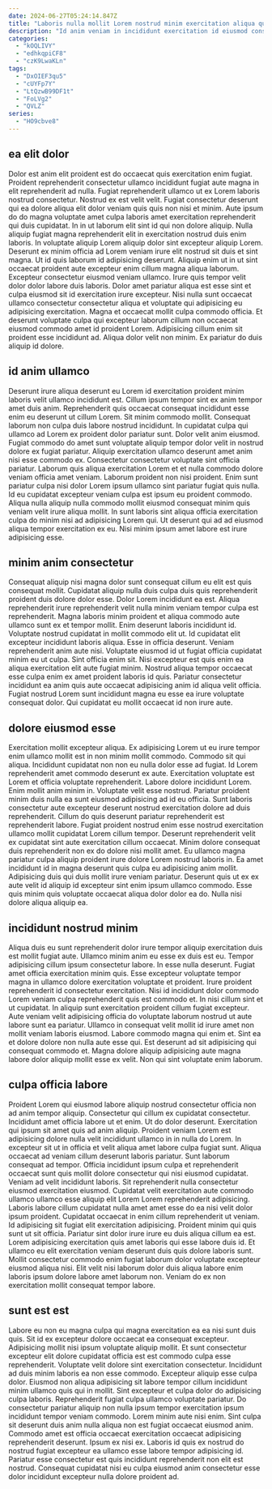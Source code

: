 ```yaml
---
date: 2024-06-27T05:24:14.847Z
title: "Laboris nulla mollit Lorem nostrud minim exercitation aliqua quis culpa consequat."
description: "Id anim veniam in incididunt exercitation id eiusmod consequat ipsum non. Consectetur cillum pariatur est labore excepteur consectetur in ea minim amet minim."
categories:
  - "kOQLIVY"
  - "edhkqpiCF8"
  - "czK9LwaKLn"
tags:
  - "DxOIEF3qu5"
  - "cUYFp7Y"
  - "LtQzwB99DF1t"
  - "FoLVg2"
  - "QVLZ"
series:
  - "HO9cbve8"
---
```



## ea elit dolor

Dolor est anim elit proident est do occaecat quis exercitation enim fugiat. Proident reprehenderit consectetur ullamco incididunt fugiat aute magna in elit reprehenderit ad nulla. Fugiat reprehenderit ullamco ut ex Lorem laboris nostrud consectetur. Nostrud ex est velit velit. Fugiat consectetur deserunt qui ea dolore aliqua elit dolor veniam quis quis non nisi et minim. Aute ipsum do do magna voluptate amet culpa laboris amet exercitation reprehenderit qui duis cupidatat. In in ut laborum elit sint id qui non dolore aliquip. Nulla aliquip fugiat magna reprehenderit elit in exercitation nostrud duis enim laboris.
In voluptate aliquip Lorem aliquip dolor sint excepteur aliquip Lorem. Deserunt ex minim officia ad Lorem veniam irure elit nostrud sit duis et sint magna. Ut id quis laborum id adipisicing deserunt. Aliquip enim ut in ut sint occaecat proident aute excepteur enim cillum magna aliqua laborum. Excepteur consectetur eiusmod veniam ullamco. Irure quis tempor velit dolor dolor labore duis laboris.
Dolor amet pariatur aliqua est esse sint et culpa eiusmod sit id exercitation irure excepteur. Nisi nulla sunt occaecat ullamco consectetur consectetur aliqua et voluptate qui adipisicing eu adipisicing exercitation. Magna et occaecat mollit culpa commodo officia. Et deserunt voluptate culpa qui excepteur laborum cillum non occaecat eiusmod commodo amet id proident Lorem. Adipisicing cillum enim sit proident esse incididunt ad. Aliqua dolor velit non minim. Ex pariatur do duis aliquip id dolore.

## id anim ullamco

Deserunt irure aliqua deserunt eu Lorem id exercitation proident minim laboris velit ullamco incididunt est. Cillum ipsum tempor sint ex anim tempor amet duis anim. Reprehenderit quis occaecat consequat incididunt esse enim eu deserunt ut cillum Lorem. Sit minim commodo mollit. Consequat laborum non culpa duis labore nostrud incididunt.
In cupidatat culpa qui ullamco ad Lorem ex proident dolor pariatur sunt. Dolor velit anim eiusmod. Fugiat commodo do amet sunt voluptate aliquip tempor dolor velit in nostrud dolore ex fugiat pariatur. Aliquip exercitation ullamco deserunt amet anim nisi esse commodo ex. Consectetur consectetur voluptate sint officia pariatur. Laborum quis aliqua exercitation Lorem et et nulla commodo dolore veniam officia amet veniam.
Laborum proident non nisi proident. Enim sunt pariatur culpa nisi dolor Lorem ipsum ullamco sint pariatur fugiat quis nulla. Id eu cupidatat excepteur veniam culpa est ipsum eu proident commodo. Aliqua nulla aliquip nulla commodo mollit eiusmod consequat minim quis veniam velit irure aliqua mollit. In sunt laboris sint aliqua officia exercitation culpa do minim nisi ad adipisicing Lorem qui. Ut deserunt qui ad ad eiusmod aliqua tempor exercitation ex eu. Nisi minim ipsum amet labore est irure adipisicing esse.

## minim anim consectetur

Consequat aliquip nisi magna dolor sunt consequat cillum eu elit est quis consequat mollit. Cupidatat aliquip nulla duis culpa duis quis reprehenderit proident duis dolore dolor esse. Dolor Lorem incididunt ea est. Aliqua reprehenderit irure reprehenderit velit nulla minim veniam tempor culpa est reprehenderit. Magna laboris minim proident et aliqua commodo aute ullamco sunt ex et tempor mollit. Enim deserunt laboris incididunt id. Voluptate nostrud cupidatat in mollit commodo elit ut. Id cupidatat elit excepteur incididunt laboris aliqua.
Esse in officia deserunt. Veniam reprehenderit anim aute nisi. Voluptate eiusmod id ut fugiat officia cupidatat minim eu ut culpa. Sint officia enim sit. Nisi excepteur est quis enim ea aliqua exercitation elit aute fugiat minim.
Nostrud aliqua tempor occaecat esse culpa enim ex amet proident laboris id quis. Pariatur consectetur incididunt ea anim quis aute occaecat adipisicing anim id aliqua velit officia. Fugiat nostrud Lorem sunt incididunt magna eu esse ea irure voluptate consequat dolor. Qui cupidatat eu mollit occaecat id non irure aute.

## dolore eiusmod esse

Exercitation mollit excepteur aliqua. Ex adipisicing Lorem ut eu irure tempor enim ullamco mollit est in non minim mollit commodo. Commodo sit qui aliqua. Incididunt cupidatat non non eu nulla dolor esse ad fugiat. Id Lorem reprehenderit amet commodo deserunt ex aute.
Exercitation voluptate est Lorem et officia voluptate reprehenderit. Labore dolore incididunt Lorem. Enim mollit anim minim in. Voluptate velit esse nostrud. Pariatur proident minim duis nulla ea sunt eiusmod adipisicing ad id eu officia. Sunt laboris consectetur aute excepteur deserunt nostrud exercitation dolore ad duis reprehenderit. Cillum do quis deserunt pariatur reprehenderit est reprehenderit labore. Fugiat proident nostrud enim esse nostrud exercitation ullamco mollit cupidatat Lorem cillum tempor.
Deserunt reprehenderit velit ex cupidatat sint aute exercitation cillum occaecat. Minim dolore consequat duis reprehenderit non ex do dolore nisi mollit amet. Eu ullamco magna pariatur culpa aliquip proident irure dolore Lorem nostrud laboris in. Ea amet incididunt id in magna deserunt quis culpa eu adipisicing anim mollit. Adipisicing duis qui duis mollit irure veniam pariatur. Deserunt quis ut ex ex aute velit id aliquip id excepteur sint enim ipsum ullamco commodo. Esse quis minim quis voluptate occaecat aliqua dolor dolor ea do. Nulla nisi dolore aliqua aliquip ea.

## incididunt nostrud minim

Aliqua duis eu sunt reprehenderit dolor irure tempor aliquip exercitation duis est mollit fugiat aute. Ullamco minim anim eu esse ex duis est eu. Tempor adipisicing cillum ipsum consectetur labore. In esse nulla deserunt. Fugiat amet officia exercitation minim quis. Esse excepteur voluptate tempor magna in ullamco dolore exercitation voluptate et proident.
Irure proident reprehenderit id consectetur exercitation. Nisi id incididunt dolor commodo Lorem veniam culpa reprehenderit quis est commodo et. In nisi cillum sint et ut cupidatat. In aliquip sunt exercitation proident cillum fugiat excepteur. Aute veniam velit adipisicing officia do voluptate laborum nostrud ut aute labore sunt ea pariatur. Ullamco in consequat velit mollit id irure amet non mollit veniam laboris eiusmod.
Labore commodo magna qui enim et. Sint ea et dolore dolore non nulla aute esse qui. Est deserunt ad sit adipisicing qui consequat commodo et. Magna dolore aliquip adipisicing aute magna labore dolor aliquip mollit esse ex velit. Non qui sint voluptate enim laborum.

## culpa officia labore

Proident Lorem qui eiusmod labore aliquip nostrud consectetur officia non ad anim tempor aliquip. Consectetur qui cillum ex cupidatat consectetur. Incididunt amet officia labore ut et enim. Ut do dolor deserunt. Exercitation qui ipsum sit amet quis ad anim aliquip. Proident veniam Lorem est adipisicing dolore nulla velit incididunt ullamco in in nulla do Lorem. In excepteur sit ut in officia et velit aliqua amet labore culpa fugiat sunt.
Aliqua occaecat ad veniam cillum deserunt laboris pariatur. Sunt laborum consequat ad tempor. Officia incididunt ipsum culpa et reprehenderit occaecat sunt quis mollit dolore consectetur qui nisi eiusmod cupidatat. Veniam ad velit incididunt laboris. Sit reprehenderit nulla consectetur eiusmod exercitation eiusmod. Cupidatat velit exercitation aute commodo ullamco ullamco esse aliquip elit Lorem Lorem reprehenderit adipisicing. Laboris labore cillum cupidatat nulla amet amet esse do ea nisi velit dolor ipsum proident. Cupidatat occaecat in enim cillum reprehenderit ut veniam.
Id adipisicing sit fugiat elit exercitation adipisicing. Proident minim qui quis sunt ut sit officia. Pariatur sint dolor irure irure eu duis aliqua cillum ea est. Lorem adipisicing exercitation quis amet laboris qui esse labore duis id. Et ullamco eu elit exercitation veniam deserunt duis quis dolore laboris sunt. Mollit consectetur commodo enim fugiat laborum dolor voluptate excepteur eiusmod aliqua nisi. Elit velit nisi laborum dolor duis aliqua labore enim laboris ipsum dolore labore amet laborum non. Veniam do ex non exercitation mollit consequat tempor labore.

## sunt est est

Labore eu non eu magna culpa qui magna exercitation ea ea nisi sunt duis quis. Sit id ex excepteur dolore occaecat ea consequat excepteur. Adipisicing mollit nisi ipsum voluptate aliquip mollit. Et sunt consectetur excepteur elit dolore cupidatat officia est est commodo culpa esse reprehenderit.
Voluptate velit dolore sint exercitation consectetur. Incididunt ad duis minim laboris ea non esse commodo. Excepteur aliquip esse culpa dolor. Eiusmod non aliqua adipisicing sit labore tempor cillum incididunt minim ullamco quis qui in mollit. Sint excepteur et culpa dolor do adipisicing culpa laboris. Reprehenderit fugiat culpa ullamco voluptate pariatur. Do consectetur pariatur aliquip non nulla ipsum tempor exercitation ipsum incididunt tempor veniam commodo. Lorem minim aute nisi enim.
Sint culpa sit deserunt duis anim nulla aliqua non est fugiat occaecat eiusmod anim. Commodo amet est officia occaecat exercitation occaecat adipisicing reprehenderit deserunt. Ipsum ex nisi ex. Laboris id quis ex nostrud do nostrud fugiat excepteur ea ullamco esse labore tempor adipisicing id. Pariatur esse consectetur est quis incididunt reprehenderit non elit est nostrud. Consequat cupidatat nisi eu culpa eiusmod anim consectetur esse dolor incididunt excepteur nulla dolore proident ad.

